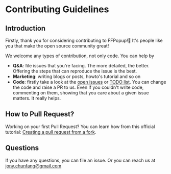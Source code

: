 # Contributing Guidelines

## Introduction
Firstly, thank you for considering contributing to FFPopup!👋 It's people like you that make the open source community great! 

We welcome any types of contribution, not only code. You can help by

- **Q&A**: file issues that you're facing. The more detailed, the better. Offering the steps that can reproduce the issue is the best.
- **Marketing**: writing blogs or posts, howto's tutorial and so on
- **Code**: firstly take a look at the [open issues](https://github.com/JonyFang/FFPopup/issues) or [TODO list](). You can change the code and raise a PR to us. Even if you couldn't write code, commenting on them, showing that you care about a given issue matters. It really helps.

## How to Pull Request?

Working on your first Pull Request? You can learn how from this official tutorial: [Creating a pull request from a fork](https://help.github.com/articles/creating-a-pull-request-from-a-fork/).

## Questions

If you have any questions, you can file an issue. Or you can reach us at jony.chunfang@gmail.com





